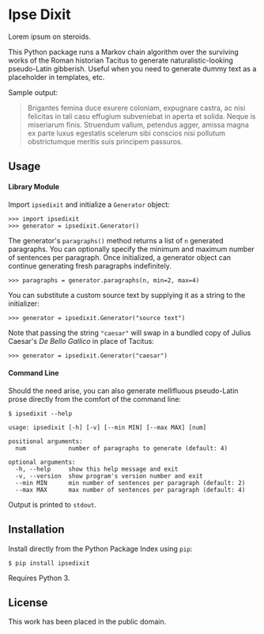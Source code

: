 
Ipse Dixit
==========

Lorem ipsum on steroids.

This Python package runs a Markov chain algorithm over the surviving works of the Roman historian Tacitus to generate naturalistic-looking pseudo-Latin gibberish. Useful when you need to generate dummy text as a placeholder in templates, etc.

Sample output:

> Brigantes femina duce exurere coloniam, expugnare castra, ac nisi felicitas in tali casu effugium subveniebat in aperta et solida. Neque is miseriarum finis. Struendum vallum, petendus agger, amissa magna ex parte luxus egestatis scelerum sibi conscios nisi pollutum obstrictumque meritis suis principem passuros.


Usage
-----

#### Library Module ####

Import `ipsedixit` and initialize a `Generator` object:

    >>> import ipsedixit
    >>> generator = ipsedixit.Generator()

The generator's `paragraphs()` method returns a list of `n` generated paragraphs. You can optionally specify the minimum and maximum number of sentences per paragraph. Once initialized, a generator object can continue generating fresh paragraphs indefinitely.

    >>> paragraphs = generator.paragraphs(n, min=2, max=4)

You can substitute a custom source text by supplying it as a string to the initializer:

    >>> generator = ipsedixit.Generator("source text")

Note that passing the string `"caesar"` will swap in a bundled copy of Julius Caesar's *De Bello Gallico* in place of Tacitus:

    >>> generator = ipsedixit.Generator("caesar")


#### Command Line ####

Should the need arise, you can also generate mellifluous pseudo-Latin prose directly from the comfort of the command line:

    $ ipsedixit --help

    usage: ipsedixit [-h] [-v] [--min MIN] [--max MAX] [num]

    positional arguments:
      num            number of paragraphs to generate (default: 4)

    optional arguments:
      -h, --help     show this help message and exit
      -v, --version  show program's version number and exit
      --min MIN      min number of sentences per paragraph (default: 2)
      --max MAX      max number of sentences per paragraph (default: 4)

Output is printed to `stdout`.


Installation
------------

Install directly from the Python Package Index using `pip`:

    $ pip install ipsedixit

Requires Python 3.


License
-------

This work has been placed in the public domain.
